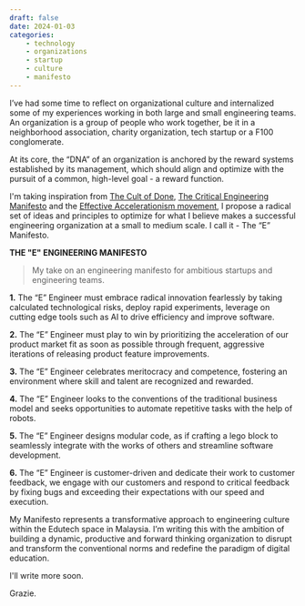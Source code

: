 ```yaml
---
draft: false
date: 2024-01-03
categories:
    - technology
    - organizations
    - startup
    - culture
    - manifesto
---
```


I’ve had some time to reflect on organizational culture and internalized some of my experiences working in both large and small engineering teams. An organization is a group of people who work together, be it in a neighborhood association, charity organization, tech startup or a F100 conglomerate. 

At its core, the “DNA” of an organization is anchored by the reward systems established by its management, which should align and optimize with the pursuit of a common, high-level goal - a reward function. 

I'm taking inspiration from [The Cult of Done](https://www.danpink.com/2009/03/cult-of-done/), [The Critical Engineering Manifesto](https://criticalengineering.org/) and the [Effective Accelerationism movement](https://en.wikipedia.org/wiki/Effective_accelerationism#:~:text=Effective%20accelerationism%2C%20often%20abbreviated%20as,which%20should%20be%20pushed%20forward.), I propose a radical set of ideas and principles to optimize for what I believe makes a successful engineering organization at a small to medium scale. I call it - The “E” Manifesto.

**THE "E" ENGINEERING MANIFESTO**

> My take on an engineering manifesto for ambitious startups and engineering teams. 

**1.** The “E” Engineer must embrace radical innovation fearlessly by taking calculated technological risks, deploy rapid experiments, leverage on cutting edge tools such as AI to drive efficiency and improve software. 

**2.** The “E” Engineer must play to win by prioritizing the acceleration of our product market fit as soon as possible through frequent, aggressive iterations of releasing product feature improvements. 

**3.** The “E” Engineer celebrates meritocracy and competence, fostering an environment where skill and talent are recognized and rewarded.

**4.** The “E” Engineer looks to the conventions of the traditional business model and seeks opportunities to automate repetitive tasks with the help of robots. 

**5.** The “E” Engineer designs modular code, as if crafting a lego block to seamlessly integrate with the works of others and streamline software development. 

**6.** The “E” Engineer is customer-driven and dedicate their work to customer feedback, we engage with our customers and respond to critical feedback by fixing bugs and exceeding their expectations with our speed and execution. 


My Manifesto represents a transformative approach to engineering culture within the Edutech space in Malaysia. I’m writing this with the ambition of building a dynamic, productive and forward thinking organization to disrupt and transform the conventional norms and redefine the paradigm of digital education. 

I'll write more soon.

Grazie. 
